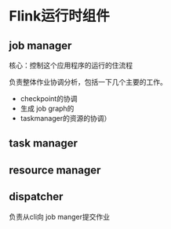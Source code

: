 # Flink运行时组件
## job manager
核心：控制这个应用程序的运行的住流程


负责整体作业协调分析，包括一下几个主要的工作。
* checkpoint的协调
* 生成 job graph的
* taskmanager的资源的协调）

## task manager

## resource manager

## dispatcher 
负责从cli向 job manger提交作业

